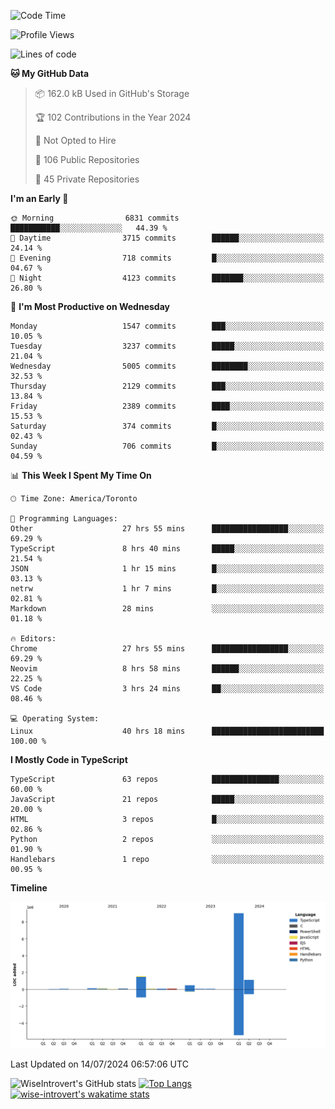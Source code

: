 <!--START_SECTION:waka-->
![Code Time](http://img.shields.io/badge/Code%20Time-1%2C897%20hrs%2020%20mins-blue)

![Profile Views](http://img.shields.io/badge/Profile%20Views-0-blue)

![Lines of code](https://img.shields.io/badge/From%20Hello%20World%20I%27ve%20Written-12.9%20million%20lines%20of%20code-blue)

**🐱 My GitHub Data** 

> 📦 162.0 kB Used in GitHub's Storage 
 > 
> 🏆 102 Contributions in the Year 2024
 > 
> 🚫 Not Opted to Hire
 > 
> 📜 106 Public Repositories 
 > 
> 🔑 45 Private Repositories 
 > 
**I'm an Early 🐤** 

```text
🌞 Morning                6831 commits        ███████████░░░░░░░░░░░░░░   44.39 % 
🌆 Daytime                3715 commits        ██████░░░░░░░░░░░░░░░░░░░   24.14 % 
🌃 Evening                718 commits         █░░░░░░░░░░░░░░░░░░░░░░░░   04.67 % 
🌙 Night                  4123 commits        ███████░░░░░░░░░░░░░░░░░░   26.80 % 
```
📅 **I'm Most Productive on Wednesday** 

```text
Monday                   1547 commits        ███░░░░░░░░░░░░░░░░░░░░░░   10.05 % 
Tuesday                  3237 commits        █████░░░░░░░░░░░░░░░░░░░░   21.04 % 
Wednesday                5005 commits        ████████░░░░░░░░░░░░░░░░░   32.53 % 
Thursday                 2129 commits        ███░░░░░░░░░░░░░░░░░░░░░░   13.84 % 
Friday                   2389 commits        ████░░░░░░░░░░░░░░░░░░░░░   15.53 % 
Saturday                 374 commits         █░░░░░░░░░░░░░░░░░░░░░░░░   02.43 % 
Sunday                   706 commits         █░░░░░░░░░░░░░░░░░░░░░░░░   04.59 % 
```


📊 **This Week I Spent My Time On** 

```text
🕑︎ Time Zone: America/Toronto

💬 Programming Languages: 
Other                    27 hrs 55 mins      █████████████████░░░░░░░░   69.29 % 
TypeScript               8 hrs 40 mins       █████░░░░░░░░░░░░░░░░░░░░   21.54 % 
JSON                     1 hr 15 mins        █░░░░░░░░░░░░░░░░░░░░░░░░   03.13 % 
netrw                    1 hr 7 mins         █░░░░░░░░░░░░░░░░░░░░░░░░   02.81 % 
Markdown                 28 mins             ░░░░░░░░░░░░░░░░░░░░░░░░░   01.18 % 

🔥 Editors: 
Chrome                   27 hrs 55 mins      █████████████████░░░░░░░░   69.29 % 
Neovim                   8 hrs 58 mins       ██████░░░░░░░░░░░░░░░░░░░   22.25 % 
VS Code                  3 hrs 24 mins       ██░░░░░░░░░░░░░░░░░░░░░░░   08.46 % 

💻 Operating System: 
Linux                    40 hrs 18 mins      █████████████████████████   100.00 % 
```

**I Mostly Code in TypeScript** 

```text
TypeScript               63 repos            ███████████████░░░░░░░░░░   60.00 % 
JavaScript               21 repos            █████░░░░░░░░░░░░░░░░░░░░   20.00 % 
HTML                     3 repos             █░░░░░░░░░░░░░░░░░░░░░░░░   02.86 % 
Python                   2 repos             ░░░░░░░░░░░░░░░░░░░░░░░░░   01.90 % 
Handlebars               1 repo              ░░░░░░░░░░░░░░░░░░░░░░░░░   00.95 % 
```



**Timeline**

![Lines of Code chart](https://raw.githubusercontent.com/wise-introvert/wise-introvert/master/assets/bar_graph.png)


 Last Updated on 14/07/2024 06:57:06 UTC
<!--END_SECTION:waka-->

![WiseIntrovert's GitHub stats](https://github-readme-stats.vercel.app/api?username=wise-introvert&count_private=true&show_icons=true)
[![Top Langs](https://github-readme-stats.vercel.app/api/top-langs/?username=wise-introvert&langs_count=10)](https://github.com/anuraghazra/github-readme-stats)
[![wise-introvert's wakatime stats](https://github-readme-stats.vercel.app/api/wakatime?username=wiseintrovert)](https://github.com/anuraghazra/github-readme-stats)

